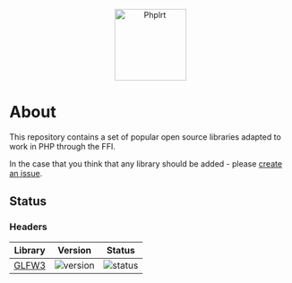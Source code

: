 <p align="center">
    <a href="https://github.com/ffi-libs">
        <img src="https://avatars.githubusercontent.com/u/101121010?s=256" width="128" alt="Phplrt" />
    </a>
</p>

# About

This repository contains a set of popular open source libraries adapted to 
work in PHP through the FFI.

In the case that you think that any library should be added - please [create 
an issue](https://github.com/php-ffi-libs/.github/issues).

## Status

### Headers

| Library                                                | Version                                                           | Status                                                                             |
|--------------------------------------------------------|-------------------------------------------------------------------|------------------------------------------------------------------------------------|
| [GLFW3](https://github.com/php-ffi-libs/glfw3-headers) | ![version](https://poser.pugx.org/ffi-libs/glfw3-headers/version) | ![status](https://github.com/php-ffi-libs/glfw3-headers/workflows/build/badge.svg) |
